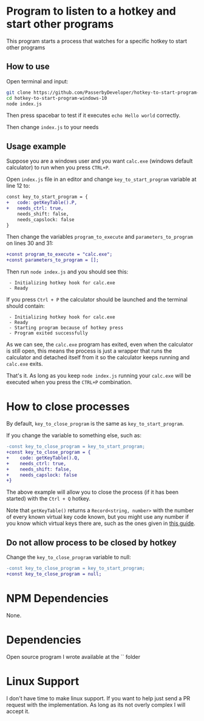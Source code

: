 # Program to listen to a hotkey and start other programs

This program starts a process that watches for a specific hotkey to start other programs

## How to use

Open terminal and input:

```bash
git clone https://github.com/PasserbyDeveloper/hotkey-to-start-program-windows-10.git
cd hotkey-to-start-program-windows-10
node index.js
```

Then press spacebar to test if it executes `echo Hello world` correctly.

Then change `index.js` to your needs

## Usage example

Suppose you are a windows user and you want `calc.exe` (windows default calculator) to run when you press `CTRL+P`.

Open `index.js` file in an editor and change `key_to_start_program` variable at line 12 to:

```diff
const key_to_start_program = {
+   code: getKeyTable().P,
+   needs_ctrl: true,
    needs_shift: false,
    needs_capslock: false
}
```

Then change the variables `program_to_execute` and `parameters_to_program` on lines 30 and 31:

```diff
+const program_to_execute = "calc.exe";
+const parameters_to_program = [];
```

Then run `node index.js` and you should see this:

```
 - Initializing hotkey hook for calc.exe
 - Ready
```

If you press `Ctrl + P` the calculator should be launched and the terminal should contain:

```
 - Initializing hotkey hook for calc.exe
 - Ready
 - Starting program because of hotkey press
 - Program exited successfully
```

As we can see, the `calc.exe` program has exited, even when the calculator is still open, this means the process is just a wrapper that runs the calculator and detached itself from it so the calculator keeps running and `calc.exe` exits.

That's it. As long as you keep `node index.js` running your `calc.exe` will be executed when you press the `CTRL+P` combination.

# How to close processes

By default, `key_to_close_program` is the same as `key_to_start_program`.

If you change the variable to something else, such as:

```diff
-const key_to_close_program = key_to_start_program;
+const key_to_close_program = {
+    code: getKeyTable().Q,
+    needs_ctrl: true,
+    needs_shift: false,
+    needs_capslock: false
+}
```

The above example will allow you to close the process (if it has been started) with the `Ctrl + Q` hotkey.

Note that `getKeyTable()` returns a `Record<string, number>` with the number of every known virtual key code known, but you might use any number if you know which virtual keys there are, such as the ones given in [this guide](https://docs.microsoft.com/en-us/windows/win32/inputdev/virtual-key-codes).

## Do not allow process to be closed by hotkey

Change the `key_to_close_program` variable to null:

```diff
-const key_to_close_program = key_to_start_program;
+const key_to_close_program = null;
```

# NPM Dependencies

None.

# Dependencies

Open source program I wrote available at the `` folder

# Linux Support

I don't have time to make linux support. If you want to help just send a PR request with the implementation. As long as its not overly complex I will accept it.